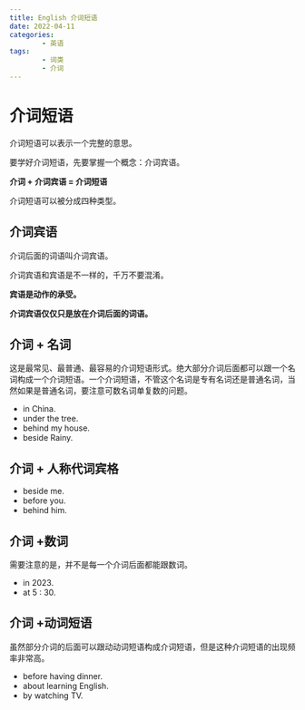```yaml
---
title: English 介词短语
date: 2022-04-11
categories:
        - 英语
tags:
        - 词类
        - 介词
---
```


# 介词短语

介词短语可以表示一个完整的意思。

要学好介词短语，先要掌握一个概念：介词宾语。

**介词 + 介词宾语 = 介词短语**

介词短语可以被分成四种类型。

## 介词宾语

介词后面的词语叫介词宾语。

介词宾语和宾语是不一样的，千万不要混淆。

**宾语是动作的承受。**

**介词宾语仅仅只是放在介词后面的词语。**

## 介词 + 名词

这是最常见、最普通、最容易的介词短语形式。绝大部分介词后面都可以跟一个名词构成一个介词短语。一个介词短语，不管这个名词是专有名词还是普通名词，当然如果是普通名词，要注意可数名词单复数的问题。

- in China.
- under the tree.
- behind my house.
- beside Rainy.

## 介词 + 人称代词宾格

- beside me.
- before you.
- behind him.

## 介词 +数词

需要注意的是，并不是每一个介词后面都能跟数词。

- in 2023.
- at 5 : 30.

## 介词 +动词短语

虽然部分介词的后面可以跟动动词短语构成介词短语，但是这种介词短语的出现频率非常高。

- before having dinner.
- about learning English.
- by watching TV.
